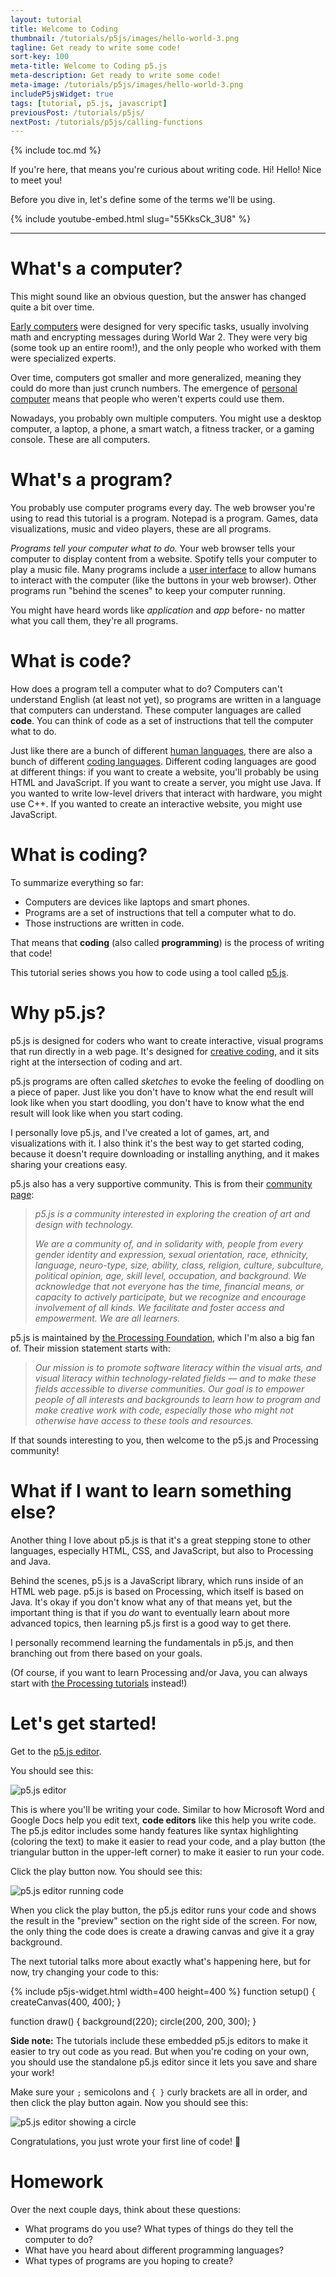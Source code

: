 ```yaml
---
layout: tutorial
title: Welcome to Coding
thumbnail: /tutorials/p5js/images/hello-world-3.png
tagline: Get ready to write some code!
sort-key: 100
meta-title: Welcome to Coding p5.js
meta-description: Get ready to write some code!
meta-image: /tutorials/p5js/images/hello-world-3.png
includeP5jsWidget: true
tags: [tutorial, p5.js, javascript]
previousPost: /tutorials/p5js/
nextPost: /tutorials/p5js/calling-functions
---
```


{% include toc.md %}

If you're here, that means you're curious about writing code. Hi! Hello! Nice to meet you!

Before you dive in, let's define some of the terms we'll be using.

{% include youtube-embed.html slug="55KksCk_3U8" %}

---

# What's a computer?

This might sound like an obvious question, but the answer has changed quite a bit over time.

[Early computers](https://en.wikipedia.org/wiki/Category:Early_computers) were designed for very specific tasks, usually involving math and encrypting messages during World War 2. They were very big (some took up an entire room!), and the only people who worked with them were specialized experts.

Over time, computers got smaller and more generalized, meaning they could do more than just crunch numbers. The emergence of [personal computer](https://en.wikipedia.org/wiki/Personal_computer) means that people who weren't experts could use them.

Nowadays, you probably own multiple computers. You might use a desktop computer, a laptop, a phone, a smart watch, a fitness tracker, or a gaming console. These are all computers.

# What's a program?

You probably use computer programs every day. The web browser you're using to read this tutorial is a program. Notepad is a program. Games, data visualizations, music and video players, these are all programs.

*Programs tell your computer what to do.* Your web browser tells your computer to display content from a website. Spotify tells your computer to play a music file. Many programs include a [user interface](https://en.wikipedia.org/wiki/User_interface) to allow humans to interact with the computer (like the buttons in your web browser). Other programs run "behind the scenes" to keep your computer running.

You might have heard words like *application* and *app* before- no matter what you call them, they're all programs.

# What is code?

How does a program tell a computer what to do? Computers can't understand English (at least not yet), so programs are written in a language that computers can understand. These computer languages are called **code**. You can think of code as a set of instructions that tell the computer what to do.

Just like there are a bunch of different [human languages](https://en.wikipedia.org/wiki/List_of_languages_by_number_of_native_speakers), there are also a bunch of different [coding languages](https://en.wikipedia.org/wiki/List_of_programming_languages). Different coding languages are good at different things: if you want to create a website, you'll probably be using HTML and JavaScript. If you want to create a server, you might use Java. If you wanted to write low-level drivers that interact with hardware, you might use C++. If you wanted to create an interactive website, you might use JavaScript.

# What is coding?

To summarize everything so far:

- Computers are devices like laptops and smart phones.
- Programs are a set of instructions that tell a computer what to do.
- Those instructions are written in code.

That means that **coding** (also called **programming**) is the process of writing that code!

This tutorial series shows you how to code using a tool called [p5.js](https://p5js.org/).

# Why p5.js?

p5.js is designed for coders who want to create interactive, visual programs that run directly in a web page. It's designed for [creative coding](https://en.wikipedia.org/wiki/Creative_coding), and it sits right at the intersection of coding and art.

p5.js programs are often called *sketches* to evoke the feeling of doodling on a piece of paper. Just like you don't have to know what the end result will look like when you start doodling, you don't have to know what the end result will look like when you start coding.

I personally love p5.js, and I've created a lot of games, art, and visualizations with it. I also think it's the best way to get started coding, because it doesn't require downloading or installing anything, and it makes sharing your creations easy.

p5.js also has a very supportive community. This is from their [community page](https://p5js.org/community/):

>  *p5.js is a community interested in exploring the creation of art and design with technology.*
>
> *We are a community of, and in solidarity with, people from every gender identity and expression, sexual orientation, race, ethnicity, language, neuro-type, size, ability, class, religion, culture, subculture, political opinion, age, skill level, occupation, and background. We acknowledge that not everyone has the time, financial means, or capacity to actively participate, but we recognize and encourage involvement of all kinds. We facilitate and foster access and empowerment. We are all learners.*

p5.js is maintained by [the Processing Foundation](https://processingfoundation.org/), which I'm also a big fan of. Their mission statement starts with:

> *Our mission is to promote software literacy within the visual arts, and visual literacy within technology-related fields — and to make these fields accessible to diverse communities. Our goal is to empower people of all interests and backgrounds to learn how to program and make creative work with code, especially those who might not otherwise have access to these tools and resources.*

If that sounds interesting to you, then welcome to the p5.js and Processing community!

# What if I want to learn something else?

Another thing I love about p5.js is that it's a great stepping stone to other languages, especially HTML, CSS, and JavaScript, but also to Processing and Java.

Behind the scenes, p5.js is a JavaScript library, which runs inside of an HTML web page. p5.js is based on Processing, which itself is based on Java. It's okay if you don't know what any of that means yet, but the important thing is that if you *do* want to eventually learn about more advanced topics, then learning p5.js first is a good way to get there.

I personally recommend learning the fundamentals in p5.js, and then branching out from there based on your goals.

(Of course, if you want to learn Processing and/or Java, you can always start with [the Processing tutorials](/tutorials/processing) instead!)

# Let's get started!

Get to the [p5.js editor](https://editor.p5js.org).

You should see this:

![p5.js editor](/tutorials/p5js/images/welcome-to-coding-1.png)

This is where you'll be writing your code. Similar to how Microsoft Word and Google Docs help you edit text, **code editors** like this help you write code. The p5.js editor includes some handy features like syntax highlighting (coloring the text) to make it easier to read your code, and a play button (the triangular button in the upper-left corner) to make it easier to run your code.

Click the play button now. You should see this:

![p5.js editor running code](/tutorials/p5js/images/welcome-to-coding-2.png)

When you click the play button, the p5.js editor runs your code and shows the result in the "preview" section on the right side of the screen. For now, the only thing the code does is create a drawing canvas and give it a gray background.

The next tutorial talks more about exactly what's happening here, but for now, try changing your code to this:

{% include p5js-widget.html width=400 height=400 %}
function setup() {
  createCanvas(400, 400);
}

function draw() {
  background(220);
  circle(200, 200, 300);
}
</script>

**Side note:** The tutorials include these embedded p5.js editors to make it easier to try out code as you read. But when you're coding on your own, you should use the standalone p5.js editor since it lets you save and share your work!

Make sure your `;` semicolons and `{ }` curly brackets are all in order, and then click the play button again. Now you should see this:

![p5.js editor showing a circle](/tutorials/p5js/images/welcome-to-coding-3.png)

Congratulations, you just wrote your first line of code! 🎉

# Homework

Over the next couple days, think about these questions:

- What programs do you use? What types of things do they tell the computer to do?
- What have you heard about different programming languages?
- What types of programs are you hoping to create?
